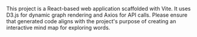 <!-- Use this file to provide workspace-specific custom instructions to Copilot. For more details, visit https://code.visualstudio.com/docs/copilot/copilot-customization#_use-a-githubcopilotinstructionsmd-file -->

This project is a React-based web application scaffolded with Vite. It uses D3.js for dynamic graph rendering and Axios for API calls. Please ensure that generated code aligns with the project's purpose of creating an interactive mind map for exploring words.
